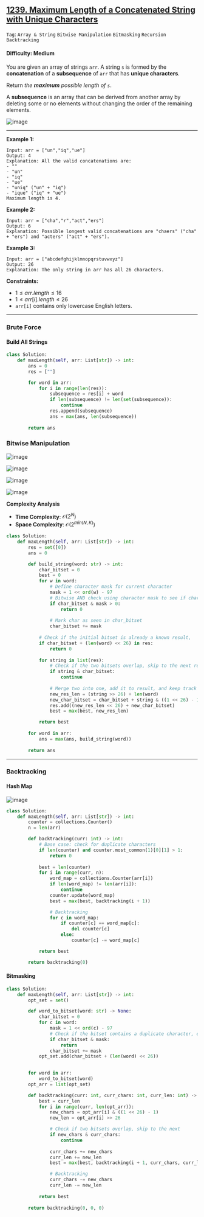 ## [1239. Maximum Length of a Concatenated String with Unique Characters](https://leetcode.com/problems/maximum-length-of-a-concatenated-string-with-unique-characters)

```Tag```: ```Array & String``` ```Bitwise Manipulation``` ```Bitmasking``` ```Recursion``` ```Backtracking```

#### Difficulty: Medium

You are given an array of strings ```arr```. A string ```s``` is formed by the __concatenation__ of a __subsequence__ of ```arr``` that has __unique characters__.

Return _the __maximum__ possible length of ```s```_.

A __subsequence__ is an array that can be derived from another array by deleting some or no elements without changing the order of the remaining elements.

![image](https://github.com/quananhle/Python/assets/35042430/277b229f-18e4-420b-ab2e-6b002ca50b02)

---

__Example 1:__
```
Input: arr = ["un","iq","ue"]
Output: 4
Explanation: All the valid concatenations are:
- ""
- "un"
- "iq"
- "ue"
- "uniq" ("un" + "iq")
- "ique" ("iq" + "ue")
Maximum length is 4.
```

__Example 2:__
```
Input: arr = ["cha","r","act","ers"]
Output: 6
Explanation: Possible longest valid concatenations are "chaers" ("cha" + "ers") and "acters" ("act" + "ers").
```

__Example 3:__
```
Input: arr = ["abcdefghijklmnopqrstuvwxyz"]
Output: 26
Explanation: The only string in arr has all 26 characters.
```

__Constraints:__

- $1 \le arr.length \le 16$
- $1 \le arr[i].length \le 26$
- ```arr[i]``` contains only lowercase English letters.

---

### Brute Force

#### Build All Strings

```Python
class Solution:
    def maxLength(self, arr: List[str]) -> int:
        ans = 0
        res = [""]

        for word in arr:
            for i in range(len(res)):
                subsequence = res[i] + word
                if len(subsequence) != len(set(subsequence)):
                    continue
                res.append(subsequence)
                ans = max(ans, len(subsequence))
            
        return ans
```

### Bitwise Manipulation

![image](https://github.com/quananhle/Python/assets/35042430/ff205c25-5109-4742-ae5e-e21b3bedb623)

![image](https://github.com/quananhle/Python/assets/35042430/2a4e6eae-7efe-4bdf-a7fd-9bf8107509bf)

![image](https://github.com/quananhle/Python/assets/35042430/0d452f92-989d-4e6e-8397-dbde2fd8cf31)

![image](https://github.com/quananhle/Python/assets/35042430/d0c10220-01e3-4171-8236-46302d61ef57)

__Complexity Analysis__

- __Time Complexity__: $\mathcal{O}(2^N)$
- __Space Complexity__: $\mathcal{O}(2^{min(N,K)})$

```Python
class Solution:
    def maxLength(self, arr: List[str]) -> int:
        res = set([0])
        ans = 0

        def build_string(word: str) -> int:
            char_bitset = 0
            best = 0
            for w in word:
                # Define character mask for current character
                mask = 1 << ord(w) - 97
                # Bitwise AND check using character mask to see if character already found. If so, exit early
                if char_bitset & mask > 0:
                    return 0
                
                # Mark char as seen in char_bitset
                char_bitset += mask
            
            # Check if the initial bitset is already a known result, 
            if char_bitset + (len(word) << 26) in res:
                return 0
            
            for string in list(res):
                # Check if the two bitsets overlap, skip to the next result
                if string & char_bitset:
                    continue
                
                # Merge two into one, add it to result, and keep track of the longest
                new_res_len = (string >> 26) + len(word)
                new_char_bitset = char_bitset + string & ((1 << 26) - 1)
                res.add((new_res_len << 26) + new_char_bitset)
                best = max(best, new_res_len)

            return best
        
        for word in arr:
            ans = max(ans, build_string(word))
        
        return ans
```

---

### Backtracking

#### Hash Map

![image](https://github.com/quananhle/Python/assets/35042430/7ae5c03d-ff6a-4a31-8efc-3b82da6e2a0d)

```Python
class Solution:
    def maxLength(self, arr: List[str]) -> int:
        counter = collections.Counter()
        n = len(arr)

        def backtracking(curr: int) -> int:
            # Base case: check for duplicate characters
            if len(counter) and counter.most_common(1)[0][1] > 1:
                return 0
            
            best = len(counter)
            for i in range(curr, n):
                word_map = collections.Counter(arr[i])
                if len(word_map) != len(arr[i]):
                    continue
                counter.update(word_map)
                best = max(best, backtracking(i + 1))

                # Backtracking
                for c in word_map:
                    if counter[c] == word_map[c]:
                        del counter[c]
                    else:
                        counter[c] -= word_map[c]

            return best

        return backtracking(0)
```

#### Bitmasking

```Python
class Solution:
    def maxLength(self, arr: List[str]) -> int:
        opt_set = set()

        def word_to_bitset(word: str) -> None:
            char_bitset = 0
            for c in word:
                mask = 1 << ord(c) - 97
                # Check if the bitset contains a duplicate character, exit early if so
                if char_bitset & mask:
                    return
                char_bitset += mask
            opt_set.add(char_bitset + (len(word) << 26))
        

        for word in arr:
            word_to_bitset(word)
        opt_arr = list(opt_set)

        def backtracking(curr: int, curr_chars: int, curr_len: int) -> int:
            best = curr_len
            for i in range(curr, len(opt_arr)):
                new_chars = opt_arr[i] & ((1 << 26) - 1)
                new_len = opt_arr[i] >> 26

                # Check if two bitsets overlap, skip to the next
                if new_chars & curr_chars:
                    continue
                
                curr_chars += new_chars
                curr_len += new_len
                best = max(best, backtracking(i + 1, curr_chars, curr_len))

                # Backtracking
                curr_chars -= new_chars
                curr_len -= new_len
            
            return best
        
        return backtracking(0, 0, 0)
```
